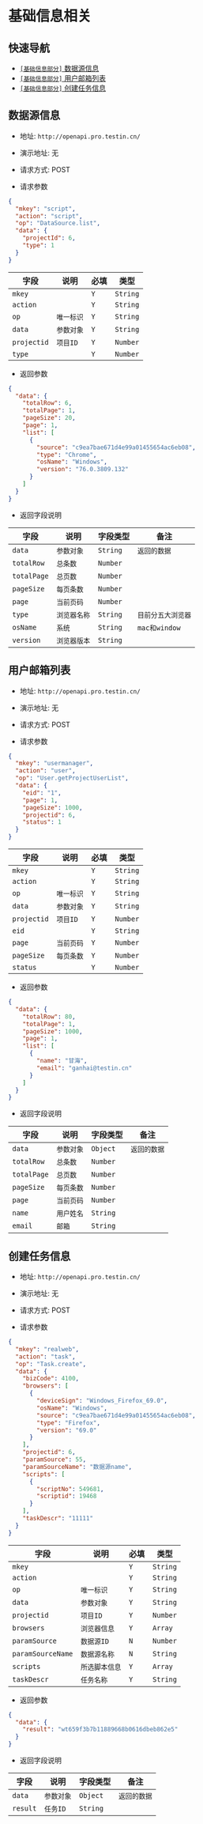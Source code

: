 # 基础信息相关

## 快速导航

- [```[基础信息部分]``` 数据源信息](#数据源信息)
- [```[基础信息部分]``` 用户邮箱列表](#用户邮箱列表)
- [```[基础信息部分]``` 创建任务信息](#创建任务信息)


## 数据源信息

* 地址: `http://openapi.pro.testin.cn/`
* 演示地址: 无
* 请求方式: POST

* 请求参数

```json
{
  "mkey": "script",
  "action": "script",
  "op": "DataSource.list",
  "data": {
    "projectId": 6,
    "type": 1
  }
}
```

|字段|说明|必填|类型|
|---|---|---|---|
|`mkey`|` `|`Y`|`String`|
|`action`|` `|`Y`|`String`|
|`op`|`唯一标识`|`Y`|`String`|
|`data`|`参数对象`|`Y`|`String`|
|`projectid`|`项目ID`|`Y`|`Number`|
|`type`|` `|`Y`|`Number`|

* 返回参数

```json
{
  "data": {
    "totalRow": 6,
    "totalPage": 1,
    "pageSize": 20,
    "page": 1,
    "list": [
      {
        "source": "c9ea7bae671d4e99a01455654ac6eb08",
        "type": "Chrome",
        "osName": "Windows",
        "version": "76.0.3809.132"
      }
    ]
  }
}
```

* 返回字段说明

|字段|说明|字段类型|备注|
|---|---|---|---|
|`data`|`参数对象`|`String`|`返回的数据`|
|`totalRow`|`总条数`|`Number`|` `|
|`totalPage`|`总页数`|`Number`|` `|
|`pageSize`|`每页条数`|`Number`|` `|
|`page`|`当前页码`|`Number`|` `|
|`type`|`浏览器名称`|`String`|`目前分五大浏览器`|
|`osName`|`系统`|`String`|`mac和window`|
|`version`|`浏览器版本`|`String`|` `|

## 用户邮箱列表

* 地址: `http://openapi.pro.testin.cn/`
* 演示地址: 无
* 请求方式: POST

* 请求参数

```json
{
  "mkey": "usermanager",
  "action": "user",
  "op": "User.getProjectUserList",
  "data": {
    "eid": "1",
    "page": 1,
    "pageSize": 1000,
    "projectid": 6,
    "status": 1
  }
}
```

|字段|说明|必填|类型|
|---|---|---|---|
|`mkey`|` `|`Y`|`String`|
|`action`|` `|`Y`|`String`|
|`op`|`唯一标识`|`Y`|`String`|
|`data`|`参数对象`|`Y`|`String`|
|`projectid`|`项目ID`|`Y`|`Number`|
|`eid`|` `|`Y`|`String`|
|`page`|`当前页码`|`Y`|`Number`|
|`pageSize`|`每页条数`|`Y`|`Number`|
|`status`|` `|`Y`|`Number`|

* 返回参数

```json
{
  "data": {
    "totalRow": 80,
    "totalPage": 1,
    "pageSize": 1000,
    "page": 1,
    "list": [
      {
        "name": "甘海",
        "email": "ganhai@testin.cn"
      }
    ]
  }
}
```

* 返回字段说明

|字段|说明|字段类型|备注|
|---|---|---|---|
|`data`|`参数对象`|`Object`|`返回的数据`|
|`totalRow`|`总条数`|`Number`|` `|
|`totalPage`|`总页数`|`Number`|` `|
|`pageSize`|`每页条数`|`Number`|` `|
|`page`|`当前页码`|`Number`|` `|
|`name`|`用户姓名`|`String`|` `|
|`email`|`邮箱`|`String`|` `|

## 创建任务信息

* 地址: `http://openapi.pro.testin.cn/`
* 演示地址: 无
* 请求方式: POST

* 请求参数

```json
{
  "mkey": "realweb",
  "action": "task",
  "op": "Task.create",
  "data": {
    "bizCode": 4100,
    "browsers": [
      {
        "deviceSign": "Windows_Firefox_69.0",
        "osName": "Windows",
        "source": "c9ea7bae671d4e99a01455654ac6eb08",
        "type": "Firefox",
        "version": "69.0"
      }
    ],
    "projectid": 6,
    "paramSource": 55,
    "paramSourceName": "数据源name",
    "scripts": [
      {
        "scriptNo": 549681,
        "scriptid": 19468
      }
    ],
    "taskDescr": "11111"
  }
}
```

|字段|说明|必填|类型|
|---|---|---|---|
|`mkey`|` `|`Y`|`String`|
|`action`|` `|`Y`|`String`|
|`op`|`唯一标识`|`Y`|`String`|
|`data`|`参数对象`|`Y`|`String`|
|`projectid`|`项目ID`|`Y`|`Number`|
|`browsers`|`浏览器信息`|`Y`|`Array`|
|`paramSource`|`数据源ID`|`N`|`Number`|
|`paramSourceName`|`数据源名称`|`N`|`String`|
|`scripts`|`所选脚本信息`|`Y`|`Array`|
|`taskDescr`|`任务名称`|`Y`|`String`|

* 返回参数

```json
{
  "data": {
    "result": "wt659f3b7b11889668b0616dbeb862e5"
  }
}
```

* 返回字段说明

|字段|说明|字段类型|备注|
|---|---|---|---|
|`data`|`参数对象`|`Object`|`返回的数据`|
|`result`|`任务ID`|`String`|` `|
